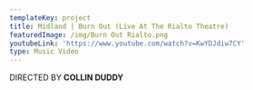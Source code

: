 ```yaml
---
templateKey: project
title: Midland | Burn Out (Live At The Rialto Theatre)
featuredImage: /img/Burn Out Rialto.png
youtubeLink: 'https://www.youtube.com/watch?v=KwYDJdiw7CY'
type: Music Video
---
```

DIRECTED BY **COLLIN DUDDY**
